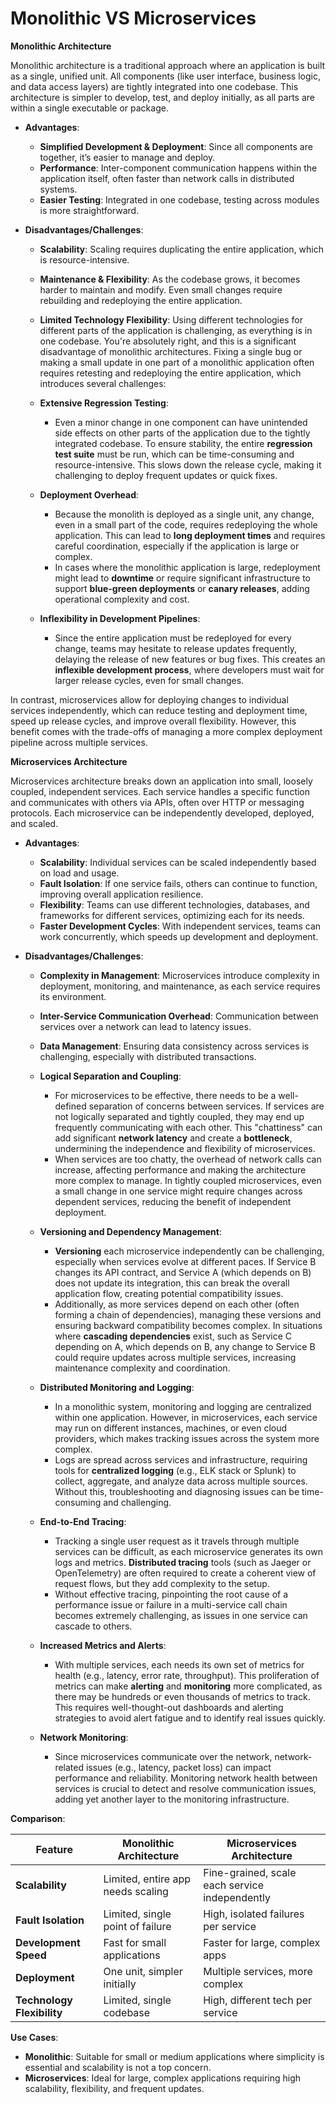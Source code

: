 # Monolithic VS Microservices

**Monolithic Architecture**

Monolithic architecture is a traditional approach where an application is built as a single, unified unit. All components (like user interface, business logic, and data access layers) are tightly integrated into one codebase. This architecture is simpler to develop, test, and deploy initially, as all parts are within a single executable or package.

- **Advantages**:
  - **Simplified Development & Deployment**: Since all components are together, it’s easier to manage and deploy.
  - **Performance**: Inter-component communication happens within the application itself, often faster than network calls in distributed systems.
  - **Easier Testing**: Integrated in one codebase, testing across modules is more straightforward.

- **Disadvantages/Challenges**:
  - **Scalability**: Scaling requires duplicating the entire application, which is resource-intensive.
  - **Maintenance & Flexibility**: As the codebase grows, it becomes harder to maintain and modify. Even small changes require rebuilding and redeploying the entire application.
  - **Limited Technology Flexibility**: Using different technologies for different parts of the application is challenging, as everything is in one codebase.
  You're absolutely right, and this is a significant disadvantage of monolithic architectures. Fixing a single bug or making a small update in one part of a monolithic application often requires retesting and redeploying the entire application, which introduces several challenges:

  - **Extensive Regression Testing**:
    - Even a minor change in one component can have unintended side effects on other parts of the application due to the tightly integrated codebase. To ensure stability, the entire **regression test suite** must be run, which can be time-consuming and resource-intensive. This slows down the release cycle, making it challenging to deploy frequent updates or quick fixes.

  - **Deployment Overhead**:
    - Because the monolith is deployed as a single unit, any change, even in a small part of the code, requires redeploying the whole application. This can lead to **long deployment times** and requires careful coordination, especially if the application is large or complex.
    - In cases where the monolithic application is large, redeployment might lead to **downtime** or require significant infrastructure to support **blue-green deployments** or **canary releases**, adding operational complexity and cost.

  - **Inflexibility in Development Pipelines**:
    - Since the entire application must be redeployed for every change, teams may hesitate to release updates frequently, delaying the release of new features or bug fixes. This creates an **inflexible development process**, where developers must wait for larger release cycles, even for small changes.

In contrast, microservices allow for deploying changes to individual services independently, which can reduce testing and deployment time, speed up release cycles, and improve overall flexibility. However, this benefit comes with the trade-offs of managing a more complex deployment pipeline across multiple services.

**Microservices Architecture**

Microservices architecture breaks down an application into small, loosely coupled, independent services. Each service handles a specific function and communicates with others via APIs, often over HTTP or messaging protocols. Each microservice can be independently developed, deployed, and scaled.

- **Advantages**:
  - **Scalability**: Individual services can be scaled independently based on load and usage.
  - **Fault Isolation**: If one service fails, others can continue to function, improving overall application resilience.
  - **Flexibility**: Teams can use different technologies, databases, and frameworks for different services, optimizing each for its needs.
  - **Faster Development Cycles**: With independent services, teams can work concurrently, which speeds up development and deployment.

- **Disadvantages/Challenges**:
  - **Complexity in Management**: Microservices introduce complexity in deployment, monitoring, and maintenance, as each service requires its environment.
  - **Inter-Service Communication Overhead**: Communication between services over a network can lead to latency issues.
  - **Data Management**: Ensuring data consistency across services is challenging, especially with distributed transactions.

  - **Logical Separation and Coupling**:
    - For microservices to be effective, there needs to be a well-defined separation of concerns between services. If services are not logically separated and tightly coupled, they may end up frequently communicating with each other. This "chattiness" can add significant **network latency** and create a **bottleneck**, undermining the independence and flexibility of microservices.
    - When services are too chatty, the overhead of network calls can increase, affecting performance and making the architecture more complex to manage. In tightly coupled microservices, even a small change in one service might require changes across dependent services, reducing the benefit of independent deployment.

  - **Versioning and Dependency Management**:
    - **Versioning** each microservice independently can be challenging, especially when services evolve at different paces. If Service B changes its API contract, and Service A (which depends on B) does not update its integration, this can break the overall application flow, creating potential compatibility issues.
    - Additionally, as more services depend on each other (often forming a chain of dependencies), managing these versions and ensuring backward compatibility becomes complex. In situations where **cascading dependencies** exist, such as Service C depending on A, which depends on B, any change to Service B could require updates across multiple services, increasing maintenance complexity and coordination.

  - **Distributed Monitoring and Logging**:
    - In a monolithic system, monitoring and logging are centralized within one application. However, in microservices, each service may run on different instances, machines, or even cloud providers, which makes tracking issues across the system more complex.
    - Logs are spread across services and infrastructure, requiring tools for **centralized logging** (e.g., ELK stack or Splunk) to collect, aggregate, and analyze data across multiple sources. Without this, troubleshooting and diagnosing issues can be time-consuming and challenging.

  - **End-to-End Tracing**:
    - Tracking a single user request as it travels through multiple services can be difficult, as each microservice generates its own logs and metrics. **Distributed tracing** tools (such as Jaeger or OpenTelemetry) are often required to create a coherent view of request flows, but they add complexity to the setup.
    - Without effective tracing, pinpointing the root cause of a performance issue or failure in a multi-service call chain becomes extremely challenging, as issues in one service can cascade to others.

  - **Increased Metrics and Alerts**:
    - With multiple services, each needs its own set of metrics for health (e.g., latency, error rate, throughput). This proliferation of metrics can make **alerting** and **monitoring** more complicated, as there may be hundreds or even thousands of metrics to track. This requires well-thought-out dashboards and alerting strategies to avoid alert fatigue and to identify real issues quickly.

  - **Network Monitoring**:
    - Since microservices communicate over the network, network-related issues (e.g., latency, packet loss) can impact performance and reliability. Monitoring network health between services is crucial to detect and resolve communication issues, adding yet another layer to the monitoring infrastructure.

**Comparison**:

| Feature                | Monolithic Architecture          | Microservices Architecture       |
|------------------------|----------------------------------|----------------------------------|
| **Scalability**        | Limited, entire app needs scaling | Fine-grained, scale each service independently |
| **Fault Isolation**    | Limited, single point of failure | High, isolated failures per service |
| **Development Speed**  | Fast for small applications      | Faster for large, complex apps   |
| **Deployment**         | One unit, simpler initially      | Multiple services, more complex  |
| **Technology Flexibility** | Limited, single codebase       | High, different tech per service |

**Use Cases**:
- **Monolithic**: Suitable for small or medium applications where simplicity is essential and scalability is not a top concern.
- **Microservices**: Ideal for large, complex applications requiring high scalability, flexibility, and frequent updates.